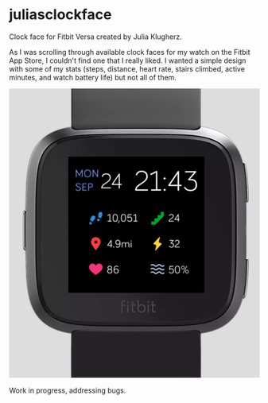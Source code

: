 # juliasclockface
Clock face for Fitbit Versa created by Julia Klugherz. 

As I was scrolling through available clock faces for my watch on the Fitbit App Store, I couldn't find one that I really liked. 
I wanted a simple design with some of my stats (steps, distance, heart rate, stairs climbed, active minutes, and watch battery life) but not all of them.

![](/juliasclockface.png)

Work in progress, addressing bugs.

